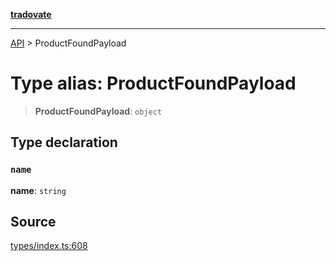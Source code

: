 [**tradovate**](../README.md)

***

[API](../API.md) > ProductFoundPayload

# Type alias: ProductFoundPayload

> **ProductFoundPayload**: `object`

## Type declaration

### `name`

**name**: `string`

## Source

[types/index.ts:608](https://github.com/cgilly2fast/tradovate-typescript/blob/b1caea5/src/types/index.ts#L608)
